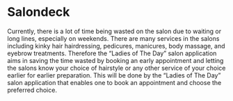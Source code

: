 # Salondeck
Currently, there is a lot of time being wasted on the salon due to waiting or long lines, especially on weekends. There are many services in the salons including kinky hair hairdressing, pedicures, manicures, body massage, and eyebrow treatments. Therefore the “Ladies of The Day” salon application aims in saving the time wasted by booking an early appointment and letting the salons know your choice of hairstyle or any other service of your choice earlier for earlier preparation. This will be done by the “Ladies of The Day”  salon application that enables one to book an appointment and choose the preferred choice.
